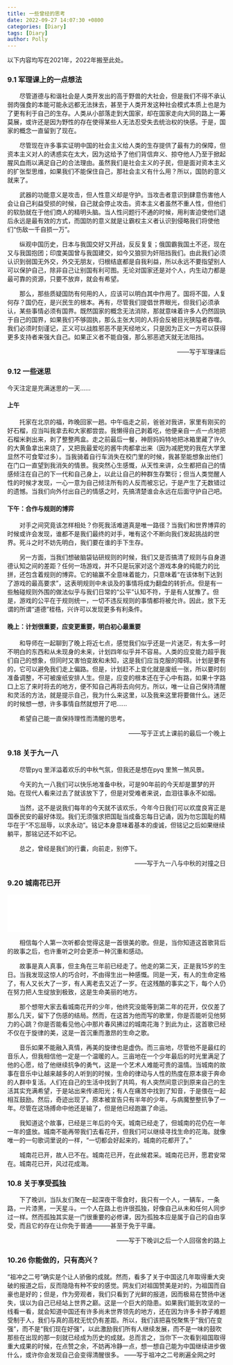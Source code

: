 ```yaml
---
title: 一些曾经的思考
date: 2022-09-27 14:07:30 +0800
categories: [Diary]
tags: [Diary]
author: Polly
---
```

以下内容均写在2021年，2022年搬至此处。

### 9.1    军理课上的一点想法

&emsp;&emsp;尽管道德与和谐社会是人类开发出的高于野兽的大社会，但是我们不得不承认弱肉强食的本能可能永远都无法抹去，甚至于人类开发这种社会模式本质上也是为了更有利于自己的生存。人类从小部落走到大国家，却在国家走向大同的路上一筹莫展，或许还是因为野性的存在使得某些人无法忍受失去统治权的快感。于是，国家的概念一直留到了现在。

&emsp;&emsp;尽管现在许多事实证明中国的社会主义给人类的生存提供了最有力的保障，但资本主义对人的诱惑实在太大，因为这给予了他们背信弃义、掠夺他人乃至于掀起腥风血雨以满足自己的合法理由。虽然我们是社会主义的子民，但是面对资本主义的扩张型思维，如果我们不能保住自己，那社会主义有什么用？所以，国防的意义就来了。

&emsp;&emsp;武器的功能意义是攻击，但人性意义却是守护。当攻击者意识到肆意伤害他人会让自己利益受损的时候，自己就会停止攻击。资本主义者虽然不重人性，但他们的软肋就在于他们商人的精明头脑。当人性问题行不通的时候，用利害迫使他们退后永远是最有效的方式，而国防的意义就是让霸权主义者认识到侵略我们将使他们“伤敌一千自损一万”。

&emsp;&emsp;纵观中国历史，日本与我国交好又开战，反反复复；俄国霸我国土不还，现在又与我国抱团；印度美国曾与我国建交，如今又狼狈为奸阻挡我们。由此我们必须认识到弱国无外交，外交无朋友，归根结底都是自我利益，所以永远不要指望别人可以保护自己，除非自己让别国有利可图。无论对国家还是对个人，内生动力都是最可靠的资源，只要不放弃，就会有希望。

&emsp;&emsp;那么，那些质疑国防有何用的人，应该可以明白其中作用了。国将不国，人复何存？国仍在，是兴民生的根本。再有，尽管我们提倡世界眼光，但我们必须承认，某些事情必须有国界。既然国家的概念无法消除，那就意味着许多人仍然固执于自己的国界，如果我们不够固执，那么主张大同的人将会反被目光狭隘者吞噬。我们必须时刻谨记，正义可以战胜邪恶不是天经地义，只是因为正义一方可以获得更多支持者来强大自己。如果正义者不能自强，那么邪恶遮天就无法阻挡。
<p align="right">——写于军理课后</p>

### 9.12   一些迷思

今天注定是充满迷思的一天......

#### 上午

&emsp;&emsp;托家在北京的福，昨晚回家一趟。中午临走之前，爸爸对我讲，家里有刚买的好石榴，应当叫我拿去和大家都尝尝。我懒得自己剥着吃，他便亲自一点一点地把石榴米剥出来，剥了整整两盒。走之前最后一餐，神厨妈妈特地把冰箱里藏了许久的大黄鱼拿出来烧了，又把我最爱吃的酱牛肉都拿出来（因为减肥党的我在大学里显然不可食荤过多）。当我骑着自行车消失在校门里的时候，我甚至能想象出他们在门口一直望到我消失的情景。我突然心生感慨，从天性来讲，众生都把自己的情感倾注在自己的下一代和自己身上，以此让自己的种群生存繁衍；但当人类觉醒人性的时候才发现，一心一意为自己倾注所有的人反而被忘记，于是产生了无数错过的遗憾。当我们向外付出自己的情感之时，先搞清楚谁会永远在后面守护自己吧。

#### 下午：合作与规则的博弈

&emsp;&emsp;对手之间究竟该怎样相处？你死我活难道真是唯一路径？当我们和世界博弈的时候或许会发现，谁都不是我们最终的对手，唯有这个不断向我们发起挑战的世界。死斗之时不妨先明白，我们要在谁的手下生存。 

&emsp;&emsp;另一方面，当我们想破脑袋钻研规则的时候，我们又是否搞清了规则与自身道德认知之间的差距？任何一场游戏，并不只是玩家对这个游戏本身的纯能力的比拼，还包含着规则的博弈。它的输赢不全意味着能力，只意味着“在该体制下达到了游戏的最高要求”，这表明规则中未谈及的事情将成为翻盘的转折点。但是有一些触碰规则外围的做法似乎与我们日常的“公平”认知不符，于是有人犹豫了。但是，游戏的公平在于规则统一，一切不违反规则的事情都将被允许。因此，放下无谓的所谓“道德”桎梏，兴许可以发现更多有利条件。

#### 晚上：计划很重要，应变更重要，明白初心最重要

&emsp;&emsp;和导师在一起聊到了晚上将近七点，感觉我们似乎还是一片迷茫，有太多一时不明白的东西和从未现身的未来，计划四年似乎并不容易。人类的应变能力超乎我们自己的想象，但同时又害怕变故和未知，这是我们应当克服的障碍。计划是要有的，它可以避免我们走上偏路。但是，计划赶不上变化就是废纸一张，所以要时刻准备调整，不可被废纸安排人生。但是，应变的根本还在于心中有路，如果十字路口上忘了来时将去的地方，便不知自己再将去向何方。所以，唯一让自己保持清醒和灵活的方法，就是提示自己，我为什么来这里，以及我来这里将要做什么。迷茫的时候想一想，许多事情自然就想开了吧......

&emsp;&emsp;希望自己能一直保持理性而清醒的思考。
<p align="right">——写于正式上课前的最后一个晚上</p>

### 9.18  关于九一八

&emsp;&emsp;尽管pyq 里洋溢着欢乐的中秋气氛，但我还是想在pyq 里煞一煞风景。

&emsp;&emsp;今天的九一八我们可以快乐地准备中秋，可是90年前的今天却是噩梦的开始。在现代人看来过去了就该放下了，但是对受难者来说，血泪往事永不如烟。

&emsp;&emsp;当然，这不是说我们每年的今天就不该欢乐，今年今日我们可以欢度良宵正是国泰民安的最好体现。我们无须强求把国耻当成备忘每日记诵，因为勿忘国耻的精华在于“不忘屈辱，以求永动”。铭记本身意味着基本的虔诚，但铭记之后如果继续躺平，那铭记还不如不记。

&emsp;&emsp;总之，曾经是我们的行囊，向前走，别停下。
<p align="right">——写于九一八与中秋的对撞之日</p>

### 9.20  城南花已开

<iframe frameborder="no" border="0" marginwidth="0" marginheight="0" width=330 height=86 src="//music.163.com/outchain/player?type=2&id=468176711&auto=1&height=66"></iframe>

&emsp;&emsp;相信每个人第一次听都会觉得这是一首很美的歌。但是，当你知道这首歌背后的故事之后，也许重听之时会更添一种沉重和感动。

&emsp;&emsp;故事是真人真事，但主角在三年前已经走了。他走的第二天，正是我15岁的生日。当我发现这惊人的巧合时，不由得生出一种感慨。同是一天，有人的生命定格了，有人又长大了一岁，有人离老去又近了一岁。在这残酷的事实之下，每个人仍在努力把人生绽放到极致，这是生命美丽的地方。

&emsp;&emsp;那个想带大家去看城南花开的少年，他终究没能等到第二年的花开，仅仅差了那么几天，留下了伤感的结局。然而，在这首为他而写的歌里，你是否能听见他努力的心跳？你是否能看见他心中那片春风拂过的城南花海？到此为止，这首歌已经不仅在于旋律的美，这是一首沉重而激昂的生命之歌。

&emsp;&emsp;音乐如果不能融入真情，再美的旋律也是虚伪。而三亩地，尽管他不是最红的音乐人，但我相信他一定是一个温暖的人。三亩地在一个少年最后的时光里满足了他的心愿，给了他继续抗争的勇气，这是一个艺术人难能可贵的温情。当城南的故事在音乐中让越来越多的人听到的时候，生命的律动与人性的热度在原本疲于奔命的人群中复活。人们在自己的生活中找到了共鸣，有人突然间意识到原来自己的生活其实充满希望，于是站出来传递阳光；有人在痛苦中找到了知音，于是偎在一起相互鼓励。然后，奇迹出现了。原本被宣告只有半年的少年，与病魔整整抗争了一年。尽管在这场搏命中他还是输了，但是他已经跑赢了命运。

&emsp;&emsp;我知道这个故事，已经是三年后的今天。城南已经走了，但城南的花仍在一年一年的盛放。城南不能再带我们去看花开，但我们可以继续寻找生命的花海。就像唯一的一句歌词里说的一样，“一切都会好起来的，城南的花都开了。”

&emsp;&emsp;城南花已开，故人已不在。城南花已开，在此候君采。城南花已开，愿君安常在。城南花已开，风过花成海。

### 10.8   关于享受孤独

&emsp;&emsp;下了晚训，当队友们聚在一起深夜干零食时，我只有一个人，一辆车，一条路，一片漆黑，一天星斗。一个人在路上也许很孤独，好像自己从未和任何人同步过一样。然而孤独其实是一门很重要的必修课，因为孤独本应是属于自己的自由享受，而且它的存在让你免于普通———甚至于免于平庸。
<p align="right">——写于下晚训之后一个人回宿舍的路上</p>

### 10.26   你能做的，只有高兴？

​        “祖冲之二号”确实是个让人骄傲的成就。然而，看多了关于中国这几年取得重大突破的报道之后，反而隐隐有种不安的感觉。网友们对祖国赞美是对的，为祖国而自豪也是好的；但是，作为旁观者，我们只看到了光鲜的报道，因而极易在赞扬中迷失，误以为自己已经站上世界之巅。这是一个巨大的隐患。
​        如果我们能到攻坚的一线看一看，就会知道中国还有许多尚未世界领先的地方，还在因为许多卡脖子难题受制于人，我们与真的高枕无忧仍有差距。所以，我们该把喜悦聚焦于“我们在变强”，而不是“我们现在好强”，以此激励我们所有人继续发展，而不是一味的鼓吹那些在出现的那一刻就已经成为历史的成就。
​       总而言之，当你下一次看到祖国取得重大成果的时候，在点赞之余，不妨再冷静一点，想一想自己能为中国继续进步做什么，或许你会发现自己会变得清醒很多。
——写于祖冲之二号刷遍全网之时

